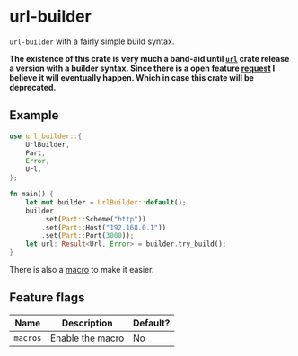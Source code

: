 # url-builder

`url-builder` with a fairly simple build syntax.

**The existence of this crate is very much a band-aid until [`url`](https://docs.rs/url/latest/url/) crate release a version
with a builder syntax. Since there is a open feature [request](https://github.com/servo/rust-url/issues/835) I believe it will eventually
happen. Which in case this crate will be deprecated.**

## Example

```rust
use url_builder::{
    UrlBuilder,
    Part,
    Error,
    Url,
};

fn main() {
    let mut builder = UrlBuilder::default();
    builder
        .set(Part::Scheme("http"))
        .set(Part::Host("192.168.0.1"))
        .set(Part::Port(3000));
    let url: Result<Url, Error> = builder.try_build();
}
```

There is also a [macro](url_builder) to make it easier.

## Feature flags

Name | Description | Default?
---|---|---
`macros` | Enable the macro | No
